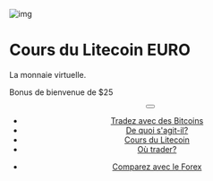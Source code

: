 <div class="jumbotron" markdown="1">

![img]({{img-url}}litecoin.png)

# Cours du Litecoin EURO 

La monnaie virtuelle.

Bonus de bienvenue de $25

</div>
<header class="navbar navbar-static-top navbar-inverse navbar-sticky" id="top" role="banner">
  <div class="container">
    <div class="navbar-header">
      <button class="navbar-toggle collapsed" type="button" data-toggle="collapse" data-target=".navbar-collapse">
        <span class="icon-bar"></span>
        <span class="icon-bar"></span>
        <span class="icon-bar"></span>
      </button>
    </div>
    <nav class="navbar-collapse collapse" role="navigation" style="height: 1px;" id="scrollpsy">
      <ul class="nav navbar-nav">
        <li class="active">
          <a href="#top">Tradez avec des Bitcoins</a>
        </li>
        <li>
          <a href="#section-1">De quoi s'agit-il?</a>
        </li>
        <li>
          <a href="#section-2">Cours du Litecoin</a>
        </li>
        <li>
          <a href="#section-3">Où trader?</a>
        </li>
      </ul>
      <ul class="nav navbar-nav navbar-right">
        <li>
          <a href="{{url}}">Comparez avec le  <i class="fa fa-bar-chart-o"></i> Forex</a>
        </li>
      </ul>
    </nav>
  </div>
</header>